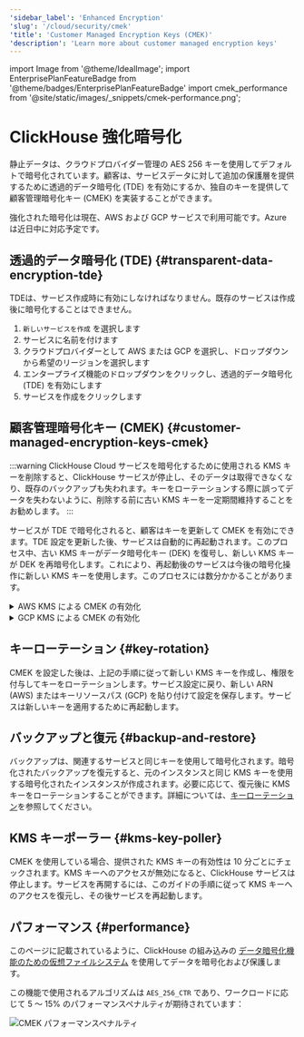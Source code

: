 ```yaml
---
'sidebar_label': 'Enhanced Encryption'
'slug': '/cloud/security/cmek'
'title': 'Customer Managed Encryption Keys (CMEK)'
'description': 'Learn more about customer managed encryption keys'
---
```


import Image from '@theme/IdealImage';
import EnterprisePlanFeatureBadge from '@theme/badges/EnterprisePlanFeatureBadge'
import cmek_performance from '@site/static/images/_snippets/cmek-performance.png';


# ClickHouse 強化暗号化

<EnterprisePlanFeatureBadge feature="強化暗号化"/>

静止データは、クラウドプロバイダー管理の AES 256 キーを使用してデフォルトで暗号化されています。顧客は、サービスデータに対して追加の保護層を提供するために透過的データ暗号化 (TDE) を有効にするか、独自のキーを提供して顧客管理暗号化キー (CMEK) を実装することができます。

強化された暗号化は現在、AWS および GCP サービスで利用可能です。Azure は近日中に対応予定です。

## 透過的データ暗号化 (TDE) {#transparent-data-encryption-tde}

TDEは、サービス作成時に有効にしなければなりません。既存のサービスは作成後に暗号化することはできません。

1. `新しいサービスを作成` を選択します
2. サービスに名前を付けます
3. クラウドプロバイダーとして AWS または GCP を選択し、ドロップダウンから希望のリージョンを選択します
4. エンタープライズ機能のドロップダウンをクリックし、透過的データ暗号化 (TDE) を有効にします
5. サービスを作成をクリックします

## 顧客管理暗号化キー (CMEK) {#customer-managed-encryption-keys-cmek}

:::warning
ClickHouse Cloud サービスを暗号化するために使用される KMS キーを削除すると、ClickHouse サービスが停止し、そのデータは取得できなくなり、既存のバックアップも失われます。キーをローテーションする際に誤ってデータを失わないように、削除する前に古い KMS キーを一定期間維持することをお勧めします。
:::

サービスが TDE で暗号化されると、顧客はキーを更新して CMEK を有効にできます。TDE 設定を更新した後、サービスは自動的に再起動されます。このプロセス中、古い KMS キーがデータ暗号化キー (DEK) を復号し、新しい KMS キーが DEK を再暗号化します。これにより、再起動後のサービスは今後の暗号化操作に新しい KMS キーを使用します。このプロセスには数分かかることがあります。

<details>
    <summary>AWS KMS による CMEK の有効化</summary>
    
1. ClickHouse Cloud で暗号化されたサービスを選択します
2. 左側の設定をクリックします
3. 画面の下部で、ネットワークセキュリティ情報を展開します
4. 暗号化ロール ID (AWS) または暗号化サービスアカウント (GCP) をコピーします - 今後のステップで必要になります
5. [AWS 用の KMS キーを作成](https://docs.aws.amazon.com/kms/latest/developerguide/create-keys.html)
6. キーをクリックします
7. 次のように AWS キー ポリシーを更新します:
    
    ```json
    {
        "Sid": "ClickHouse アクセスを許可",
        "Effect": "Allow",
        "Principal": {
            "AWS": "{ 暗号化ロール ID }"
        },
        "Action": [
            "kms:Encrypt",
            "kms:Decrypt",
            "kms:ReEncrypt*",
            "kms:DescribeKey"
        ],
        "Resource": "*"
    }
    ```
    
10. キーポリシーを保存します
11. キー ARN をコピーします
12. ClickHouse Cloud に戻り、サービス設定の透過的データ暗号化セクションにキー ARN を貼り付けます
13. 変更を保存します
    
</details>

<details>
    <summary>GCP KMS による CMEK の有効化</summary>

1. ClickHouse Cloud で暗号化されたサービスを選択します
2. 左側の設定をクリックします
3. 画面の下部で、ネットワークセキュリティ情報を展開します
4. 暗号化サービスアカウント (GCP) をコピーします - 今後のステップで必要になります
5. [GCP 用の KMS キーを作成](https://cloud.google.com/kms/docs/create-key)
6. キーをクリックします
7. 上記ステップ 4 でコピーした GCP 暗号化サービスアカウントに次の権限を付与します。
   - Cloud KMS CryptoKey Encrypter/Decrypter
   - Cloud KMS Viewer
10. キー権限を保存します
11. キーリソースパスをコピーします
12. ClickHouse Cloud に戻り、サービス設定の透過的データ暗号化セクションにキーリソースパスを貼り付けます
13. 変更を保存します
    
</details>

## キーローテーション {#key-rotation}

CMEK を設定した後は、上記の手順に従って新しい KMS キーを作成し、権限を付与してキーをローテーションします。サービス設定に戻り、新しい ARN (AWS) またはキーリソースパス (GCP) を貼り付けて設定を保存します。サービスは新しいキーを適用するために再起動します。

## バックアップと復元 {#backup-and-restore}

バックアップは、関連するサービスと同じキーを使用して暗号化されます。暗号化されたバックアップを復元すると、元のインスタンスと同じ KMS キーを使用する暗号化されたインスタンスが作成されます。必要に応じて、復元後に KMS キーをローテーションすることができます。詳細については、[キーローテーション](#key-rotation)を参照してください。

## KMS キーポーラー {#kms-key-poller}

CMEK を使用している場合、提供された KMS キーの有効性は 10 分ごとにチェックされます。KMS キーへのアクセスが無効になると、ClickHouse サービスは停止します。サービスを再開するには、このガイドの手順に従って KMS キーへのアクセスを復元し、その後サービスを再起動します。

## パフォーマンス {#performance}

このページに記載されているように、ClickHouse の組み込みの [データ暗号化機能のための仮想ファイルシステム](/operations/storing-data#encrypted-virtual-file-system) を使用してデータを暗号化および保護します。

この機能で使用されるアルゴリズムは `AES_256_CTR` であり、ワークロードに応じて 5 ～ 15% のパフォーマンスペナルティが期待されています：

<Image img={cmek_performance} size="lg" alt="CMEK パフォーマンスペナルティ" />
